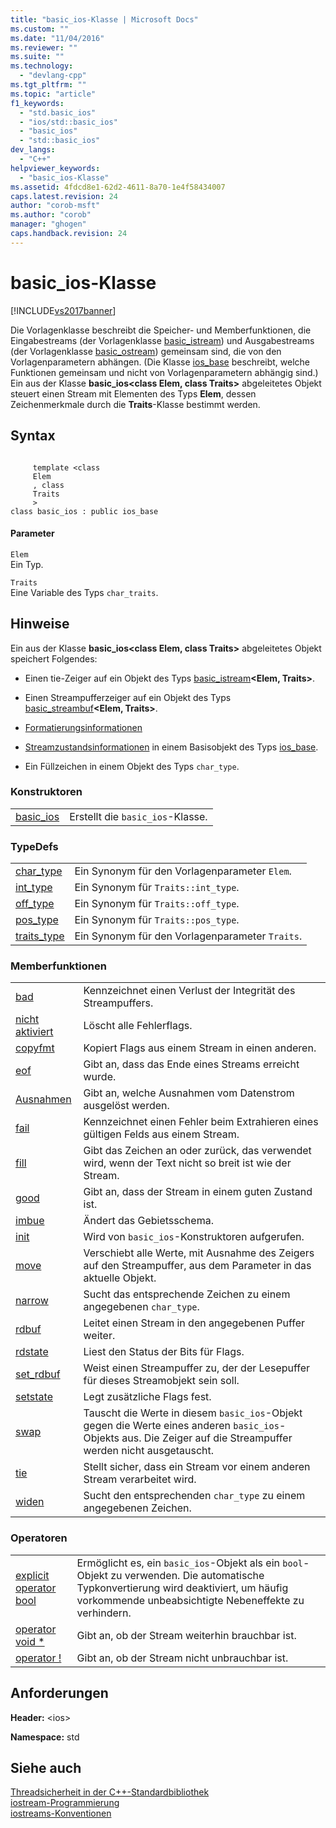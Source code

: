 ```yaml
---
title: "basic_ios-Klasse | Microsoft Docs"
ms.custom: ""
ms.date: "11/04/2016"
ms.reviewer: ""
ms.suite: ""
ms.technology: 
  - "devlang-cpp"
ms.tgt_pltfrm: ""
ms.topic: "article"
f1_keywords: 
  - "std.basic_ios"
  - "ios/std::basic_ios"
  - "basic_ios"
  - "std::basic_ios"
dev_langs: 
  - "C++"
helpviewer_keywords: 
  - "basic_ios-Klasse"
ms.assetid: 4fdcd8e1-62d2-4611-8a70-1e4f58434007
caps.latest.revision: 24
author: "corob-msft"
ms.author: "corob"
manager: "ghogen"
caps.handback.revision: 24
---
```

# basic_ios-Klasse
[!INCLUDE[vs2017banner](../assembler/inline/includes/vs2017banner.md)]

Die Vorlagenklasse beschreibt die Speicher\- und Memberfunktionen, die Eingabestreams \(der Vorlagenklasse [basic\_istream](../standard-library/basic-istream-class.md)\) und Ausgabestreams \(der Vorlagenklasse [basic\_ostream](../standard-library/basic-ostream-class.md)\) gemeinsam sind, die von den Vorlagenparametern abhängen.  \(Die Klasse [ios\_base](../standard-library/ios-base-class.md) beschreibt, welche Funktionen gemeinsam und nicht von Vorlagenparametern abhängig sind.\) Ein aus der Klasse **basic\_ios\<class Elem, class Traits\>** abgeleitetes Objekt steuert einen Stream mit Elementen des Typs **Elem**, dessen Zeichenmerkmale durch die **Traits**\-Klasse bestimmt werden.  
  
## Syntax  
  
```  
  
     template <class   
     Elem  
     , class   
     Traits  
     >  
class basic_ios : public ios_base  
```  
  
#### Parameter  
 `Elem`  
 Ein Typ.  
  
 `Traits`  
 Eine Variable des Typs `char_traits`.  
  
## Hinweise  
 Ein aus der Klasse **basic\_ios\<class Elem, class Traits\>** abgeleitetes Objekt speichert Folgendes:  
  
-   Einen tie\-Zeiger auf ein Objekt des Typs [basic\_istream](../standard-library/basic-istream-class.md)**\<Elem, Traits\>**.  
  
-   Einen Streampufferzeiger auf ein Objekt des Typs [basic\_streambuf](../standard-library/basic-streambuf-class.md)**\<Elem, Traits\>**.  
  
-   [Formatierungsinformationen](../standard-library/ios-base-class.md)  
  
-   [Streamzustandsinformationen](../standard-library/ios-base-class.md) in einem Basisobjekt des Typs [ios\_base](../standard-library/ios-base-class.md).  
  
-   Ein Füllzeichen in einem Objekt des Typs `char_type`.  
  
### Konstruktoren  
  
|||  
|-|-|  
|[basic\_ios](../Topic/basic_ios::basic_ios.md)|Erstellt die `basic_ios`\-Klasse.|  
  
### TypeDefs  
  
|||  
|-|-|  
|[char\_type](../Topic/basic_ios::char_type.md)|Ein Synonym für den Vorlagenparameter `Elem`.|  
|[int\_type](../Topic/basic_ios::int_type.md)|Ein Synonym für `Traits::int_type`.|  
|[off\_type](../Topic/basic_ios::off_type.md)|Ein Synonym für `Traits::off_type`.|  
|[pos\_type](../Topic/basic_ios::pos_type.md)|Ein Synonym für `Traits::pos_type`.|  
|[traits\_type](../Topic/basic_ios::traits_type.md)|Ein Synonym für den Vorlagenparameter `Traits`.|  
  
### Memberfunktionen  
  
|||  
|-|-|  
|[bad](../Topic/basic_ios::bad.md)|Kennzeichnet einen Verlust der Integrität des Streampuffers.|  
|[nicht aktiviert](../Topic/basic_ios::clear.md)|Löscht alle Fehlerflags.|  
|[copyfmt](../Topic/basic_ios::copyfmt.md)|Kopiert Flags aus einem Stream in einen anderen.|  
|[eof](../Topic/basic_ios::eof.md)|Gibt an, dass das Ende eines Streams erreicht wurde.|  
|[Ausnahmen](../Topic/basic_ios::exceptions.md)|Gibt an, welche Ausnahmen vom Datenstrom ausgelöst werden.|  
|[fail](../Topic/basic_ios::fail.md)|Kennzeichnet einen Fehler beim Extrahieren eines gültigen Felds aus einem Stream.|  
|[fill](../Topic/basic_ios::fill.md)|Gibt das Zeichen an oder zurück, das verwendet wird, wenn der Text nicht so breit ist wie der Stream.|  
|[good](../Topic/basic_ios::good.md)|Gibt an, dass der Stream in einem guten Zustand ist.|  
|[imbue](../Topic/basic_ios::imbue.md)|Ändert das Gebietsschema.|  
|[init](../Topic/basic_ios::init.md)|Wird von `basic_ios`\-Konstruktoren aufgerufen.|  
|[move](../Topic/basic_ios::move.md)|Verschiebt alle Werte, mit Ausnahme des Zeigers auf den Streampuffer, aus dem Parameter in das aktuelle Objekt.|  
|[narrow](../Topic/basic_ios::narrow.md)|Sucht das entsprechende Zeichen zu einem angegebenen `char_type`.|  
|[rdbuf](../Topic/basic_ios::rdbuf.md)|Leitet einen Stream in den angegebenen Puffer weiter.|  
|[rdstate](../Topic/basic_ios::rdstate.md)|Liest den Status der Bits für Flags.|  
|[set\_rdbuf](../Topic/basic_ios::set_rdbuf.md)|Weist einen Streampuffer zu, der der Lesepuffer für dieses Streamobjekt sein soll.|  
|[setstate](../Topic/basic_ios::setstate.md)|Legt zusätzliche Flags fest.|  
|[swap](../Topic/basic_ios::swap.md)|Tauscht die Werte in diesem `basic_ios`\-Objekt gegen die Werte eines anderen `basic_ios`\-Objekts aus.  Die Zeiger auf die Streampuffer werden nicht ausgetauscht.|  
|[tie](../Topic/basic_ios::tie.md)|Stellt sicher, dass ein Stream vor einem anderen Stream verarbeitet wird.|  
|[widen](../Topic/basic_ios::widen.md)|Sucht den entsprechenden `char_type` zu einem angegebenen Zeichen.|  
  
### Operatoren  
  
|||  
|-|-|  
|[explicit operator bool](../Topic/basic_ios::operator%20bool.md)|Ermöglicht es, ein `basic_ios`\-Objekt als ein `bool`\-Objekt zu verwenden.  Die automatische Typkonvertierung wird deaktiviert, um häufig vorkommende unbeabsichtigte Nebeneffekte zu verhindern.|  
|[operator void \*](../Topic/basic_ios::operator%20void%20*.md)|Gibt an, ob der Stream weiterhin brauchbar ist.|  
|[operator \!](../Topic/basic_ios::operator!.md)|Gibt an, ob der Stream nicht unbrauchbar ist.|  
  
## Anforderungen  
 **Header:** \<ios\>  
  
 **Namespace:** std  
  
## Siehe auch  
 [Threadsicherheit in der C\+\+\-Standardbibliothek](../standard-library/thread-safety-in-the-cpp-standard-library.md)   
 [iostream\-Programmierung](../standard-library/iostream-programming.md)   
 [iostreams\-Konventionen](../standard-library/iostreams-conventions.md)